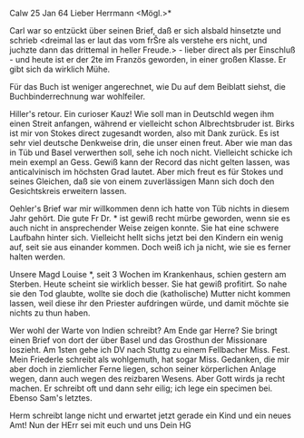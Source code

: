  Calw 25 Jan 64
Lieber Herrmann <Mögl.>*

Carl war so entzückt über seinen Brief, daß er sich alsbald hinsetzte und schrieb <dreimal las er laut das vom frŠre als verstehe ers nicht, und juchzte dann das drittemal in heller Freude.> - lieber direct als per Einschluß - und heute ist er der 2te im Französ geworden, in einer großen Klasse. Er gibt sich da wirklich Mühe.

Für das Buch ist weniger angerechnet, wie Du auf dem Beiblatt siehst, die Buchbinderrechnung war wohlfeiler.

Hiller's retour. Ein curioser Kauz! Wie soll man in Deutschld wegen ihm einen Streit anfangen, während er vielleicht schon Albrechtsbruder ist. 
Birks ist mir von Stokes direct zugesandt worden, also mit Dank zurück. Es ist sehr viel deutsche Denkweise drin, die unser einen freut. Aber wie man das in Tüb und Basel verwerthen soll, sehe ich noch nicht. Vielleicht schicke ich mein exempl an Gess. Gewiß kann der Record das nicht gelten lassen, was anticalvinisch im höchsten Grad lautet. Aber mich freut es für Stokes und seines Gleichen, daß sie von einem zuverlässigen Mann sich doch den Gesichtskreis erweitern lassen.

Oehler's Brief war mir willkommen denn ich hatte von Tüb nichts in diesem Jahr gehört. Die gute Fr Dr. <Steudel>* ist gewiß recht mürbe geworden, wenn sie es auch nicht in ansprechender Weise zeigen konnte. Sie hat eine schwere Laufbahn hinter sich. Vielleicht hellt sichs jetzt bei den Kindern ein wenig auf, seit sie aus einander kommen. Doch weiß ich ja nicht, wie sie es ferner halten werden.

Unsere Magd Louise <Maurus>*, seit 3 Wochen im Krankenhaus, schien gestern am Sterben. Heute scheint sie wirklich besser. Sie hat gewiß profitirt. So nahe sie den Tod glaubte, wollte sie doch die (katholische) Mutter nicht kommen lassen, weil diese ihr den Priester aufdringen würde, und damit möchte sie nichts zu thun haben.

Wer wohl der Warte von Indien schreibt? Am Ende gar Herre? Sie bringt einen Brief von dort der über Basel und das Grosthun der Missionare loszieht. 
Am 1sten gehe ich DV nach Stuttg zu einem Fellbacher Miss. Fest. Mein Friederle schreibt als wohlgemuth, hat sogar Miss. Gedanken, die mir aber doch in ziemlicher Ferne liegen, schon seiner körperlichen Anlage wegen, dann auch wegen des reizbaren Wesens. Aber Gott wirds ja recht machen. Er schreibt oft und dann sehr eilig; ich lege ein specimen bei. Ebenso Sam's letztes.

Herm schreibt lange nicht und erwartet jetzt gerade ein Kind und ein neues Amt! Nun der HErr sei mit euch und uns
 Dein HG
